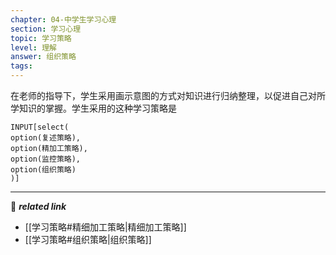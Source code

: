 ```yaml
---
chapter: 04-中学生学习心理
section: 学习心理
topic: 学习策略
level: 理解
answer: 组织策略
tags:
---
```


在老师的指导下，学生采用画示意图的方式对知识进行归纳整理，以促进自己对所学知识的掌握。学生采用的这种学习策略是

```meta-bind
INPUT[select(
option(复述策略),
option(精加工策略),
option(监控策略),
option(组织策略)
)]
```

---
🔗 ***related link***
- [[学习策略#精细加工策略|精细加工策略]]
- [[学习策略#组织策略|组织策略]]